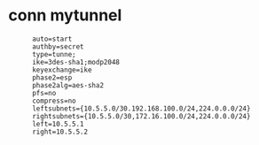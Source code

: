 # conn mytunnel
          auto=start
          authby=secret
          type=tunne;
          ike=3des-sha1;modp2048
          keyexchange=ike
          phase2=esp
          phase2alg=aes-sha2
          pfs=no
          compress=no
          leftsubnets={10.5.5.0/30.192.168.100.0/24,224.0.0.0/24}
          rightsubnets={10.5.5.0/30,172.16.100.0/24,224.0.0.0/24}
          left=10.5.5.1
          right=10.5.5.2
